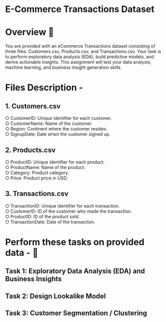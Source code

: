 # E-Commerce Transactions Dataset

# Overview 🥷
You are provided with an eCommerce Transactions dataset consisting of three files:
Customers.csv, Products.csv, and Transactions.csv.
Your task is to perform exploratory data analysis (EDA), build predictive models, and derive actionable insights. This
assignment will test your data analysis, machine learning, and business insight generation skills.

# Files Description - 

## 1. Customers.csv

○ CustomerID: Unique identifier for each customer.<br/>
○ CustomerName: Name of the customer.<br/>
○ Region: Continent where the customer resides.<br/>
○ SignupDate: Date when the customer signed up.

## 2. Products.csv
   
○ ProductID: Unique identifier for each product.<br/>
○ ProductName: Name of the product.<br/>
○ Category: Product category.<br/>
○ Price: Product price in USD.

## 3. Transactions.csv
   
○ TransactionID: Unique identifier for each transaction.<br/>
○ CustomerID: ID of the customer who made the transaction.<br/>
○ ProductID: ID of the product sold.<br/>
○ TransactionDate: Date of the transaction.

# Perform these tasks on provided data - 🤝

## Task 1: Exploratory Data Analysis (EDA) and Business Insights
## Task 2: Design Lookalike Model
## Task 3: Customer Segmentation / Clustering
